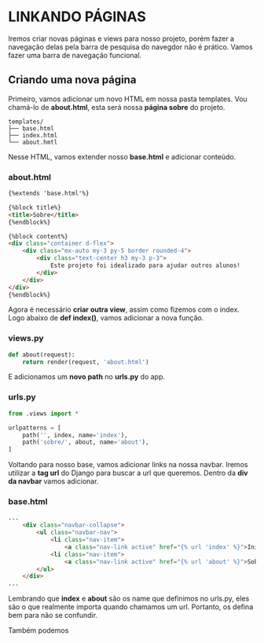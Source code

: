 # LINKANDO PÁGINAS
Iremos criar novas páginas e views para nosso projeto, porém fazer a navegação delas pela barra de pesquisa do navegdor não é prático. Vamos fazer uma barra de navegação funcional.

## Criando uma nova página
Primeiro, vamos adicionar um novo HTML em nossa pasta templates. Vou chamá-lo de **about.html**, esta será nossa **página sobre** do projeto.
```
templates/
├── base.html
├── index.html
└── about.hmtl
```
Nesse HTML, vamos extender nosso **base.html** e adicionar conteúdo.
### about.html
```html
{%extends 'base.html'%}

{%block title%}
<title>Sobre</title>
{%endblock%}

{%block content%}
<div class="container d-flex">
    <div class="mx-auto my-3 py-5 border rounded-4">
        <div class="text-center h3 my-3 p-3">
            Este projeto foi idealizado para ajudar outros alunos!
        </div>
    </div>
</div>
{%endblock%}
```

Agora é necessário **criar outra view**, assim como fizemos com o index. Logo abaixo de **def index()**, vamos adicionar a nova função.
### views.py
```py
def about(request):
    return render(request, 'about.html')
```
E adicionamos um **novo path** no **urls.py** do app.

### urls.py
```py
from .views import *

urlpatterns = [
    path('', index, name='index'),
    path('sobre/', about, name='about'),
]
```
Voltando para nosso base, vamos adicionar links na nossa navbar. Iremos utilizar a **tag url** do Django para buscar a url que queremos. Dentro da **div da navbar** vamos adicionar.

### base.html
```html
...
    <div class="navbar-collapse">
        <ul class="navbar-nav">
            <li class="nav-item">
                <a class="nav-link active" href="{% url 'index' %}">Início</a>
            <li class="nav-item">
                <a class="nav-link active" href="{% url 'about' %}">Sobre</a>    
        </ul>
    </div>
...
```
Lembrando que **index** e **about** são os name que definimos no urls.py, eles são o que realmente importa quando chamamos um url. Portanto, os defina bem para não se confundir.

Também podemos 


